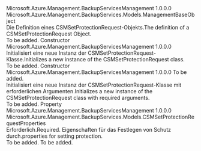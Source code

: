 <Type Name="CSMSetProtectionRequest" FullName="Microsoft.Azure.Management.BackupServices.Models.CSMSetProtectionRequest">
  <TypeSignature Language="C#" Value="public class CSMSetProtectionRequest : Microsoft.Azure.Management.BackupServices.Models.ManagementBaseObject" />
  <TypeSignature Language="ILAsm" Value=".class public auto ansi beforefieldinit CSMSetProtectionRequest extends Microsoft.Azure.Management.BackupServices.Models.ManagementBaseObject" />
  <TypeSignature Language="DocId" Value="T:Microsoft.Azure.Management.BackupServices.Models.CSMSetProtectionRequest" />
  <TypeSignature Language="VB.NET" Value="Public Class CSMSetProtectionRequest&#xA;Inherits ManagementBaseObject" />
  <TypeSignature Language="F#" Value="type CSMSetProtectionRequest = class&#xA;    inherit ManagementBaseObject" />
  <AssemblyInfo>
    <AssemblyName>Microsoft.Azure.Management.BackupServicesManagement</AssemblyName>
    <AssemblyVersion>1.0.0.0</AssemblyVersion>
  </AssemblyInfo>
  <Base>
    <BaseTypeName>Microsoft.Azure.Management.BackupServices.Models.ManagementBaseObject</BaseTypeName>
  </Base>
  <Interfaces />
  <Docs>
    <summary>
            <span data-ttu-id="35ecf-101">Die Definition eines CSMSetProtectionRequest-Objekts.</span><span class="sxs-lookup"><span data-stu-id="35ecf-101">The definition of a CSMSetProtectionRequest Object.</span></span>
            </summary>
    <remarks>To be added.</remarks>
  </Docs>
  <Members>
    <Member MemberName=".ctor">
      <MemberSignature Language="C#" Value="public CSMSetProtectionRequest ();" />
      <MemberSignature Language="ILAsm" Value=".method public hidebysig specialname rtspecialname instance void .ctor() cil managed" />
      <MemberSignature Language="DocId" Value="M:Microsoft.Azure.Management.BackupServices.Models.CSMSetProtectionRequest.#ctor" />
      <MemberSignature Language="VB.NET" Value="Public Sub New ()" />
      <MemberType>Constructor</MemberType>
      <AssemblyInfo>
        <AssemblyName>Microsoft.Azure.Management.BackupServicesManagement</AssemblyName>
        <AssemblyVersion>1.0.0.0</AssemblyVersion>
      </AssemblyInfo>
      <Parameters />
      <Docs>
        <summary>
            <span data-ttu-id="35ecf-102">Initialisiert eine neue Instanz der CSMSetProtectionRequest-Klasse.</span><span class="sxs-lookup"><span data-stu-id="35ecf-102">Initializes a new instance of the CSMSetProtectionRequest class.</span></span>
            </summary>
        <remarks>To be added.</remarks>
      </Docs>
    </Member>
    <Member MemberName=".ctor">
      <MemberSignature Language="C#" Value="public CSMSetProtectionRequest (Microsoft.Azure.Management.BackupServices.Models.CSMSetProtectionRequestProperties properties);" />
      <MemberSignature Language="ILAsm" Value=".method public hidebysig specialname rtspecialname instance void .ctor(class Microsoft.Azure.Management.BackupServices.Models.CSMSetProtectionRequestProperties properties) cil managed" />
      <MemberSignature Language="DocId" Value="M:Microsoft.Azure.Management.BackupServices.Models.CSMSetProtectionRequest.#ctor(Microsoft.Azure.Management.BackupServices.Models.CSMSetProtectionRequestProperties)" />
      <MemberSignature Language="VB.NET" Value="Public Sub New (properties As CSMSetProtectionRequestProperties)" />
      <MemberSignature Language="F#" Value="new Microsoft.Azure.Management.BackupServices.Models.CSMSetProtectionRequest : Microsoft.Azure.Management.BackupServices.Models.CSMSetProtectionRequestProperties -&gt; Microsoft.Azure.Management.BackupServices.Models.CSMSetProtectionRequest" Usage="new Microsoft.Azure.Management.BackupServices.Models.CSMSetProtectionRequest properties" />
      <MemberType>Constructor</MemberType>
      <AssemblyInfo>
        <AssemblyName>Microsoft.Azure.Management.BackupServicesManagement</AssemblyName>
        <AssemblyVersion>1.0.0.0</AssemblyVersion>
      </AssemblyInfo>
      <Parameters>
        <Parameter Name="properties" Type="Microsoft.Azure.Management.BackupServices.Models.CSMSetProtectionRequestProperties" />
      </Parameters>
      <Docs>
        <param name="properties">To be added.</param>
        <summary>
            <span data-ttu-id="35ecf-103">Initialisiert eine neue Instanz der CSMSetProtectionRequest-Klasse mit erforderlichen Argumenten.</span><span class="sxs-lookup"><span data-stu-id="35ecf-103">Initializes a new instance of the CSMSetProtectionRequest class with required arguments.</span></span>
            </summary>
        <remarks>To be added.</remarks>
      </Docs>
    </Member>
    <Member MemberName="Properties">
      <MemberSignature Language="C#" Value="public Microsoft.Azure.Management.BackupServices.Models.CSMSetProtectionRequestProperties Properties { get; set; }" />
      <MemberSignature Language="ILAsm" Value=".property instance class Microsoft.Azure.Management.BackupServices.Models.CSMSetProtectionRequestProperties Properties" />
      <MemberSignature Language="DocId" Value="P:Microsoft.Azure.Management.BackupServices.Models.CSMSetProtectionRequest.Properties" />
      <MemberSignature Language="VB.NET" Value="Public Property Properties As CSMSetProtectionRequestProperties" />
      <MemberSignature Language="F#" Value="member this.Properties : Microsoft.Azure.Management.BackupServices.Models.CSMSetProtectionRequestProperties with get, set" Usage="Microsoft.Azure.Management.BackupServices.Models.CSMSetProtectionRequest.Properties" />
      <MemberType>Property</MemberType>
      <AssemblyInfo>
        <AssemblyName>Microsoft.Azure.Management.BackupServicesManagement</AssemblyName>
        <AssemblyVersion>1.0.0.0</AssemblyVersion>
      </AssemblyInfo>
      <ReturnValue>
        <ReturnType>Microsoft.Azure.Management.BackupServices.Models.CSMSetProtectionRequestProperties</ReturnType>
      </ReturnValue>
      <Docs>
        <summary>
            <span data-ttu-id="35ecf-104">Erforderlich.</span><span class="sxs-lookup"><span data-stu-id="35ecf-104">Required.</span></span> <span data-ttu-id="35ecf-105">Eigenschaften für das Festlegen von Schutz durch.</span><span class="sxs-lookup"><span data-stu-id="35ecf-105">properties  for setting protection.</span></span>
            </summary>
        <value>To be added.</value>
        <remarks>To be added.</remarks>
      </Docs>
    </Member>
  </Members>
</Type>